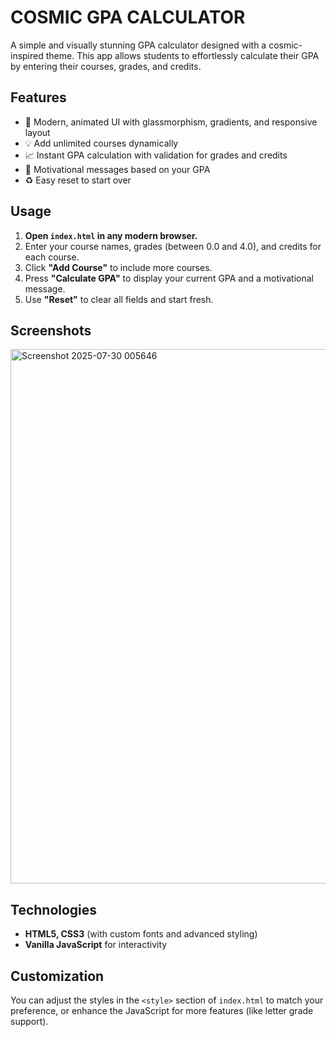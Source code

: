 # COSMIC GPA CALCULATOR

A simple and visually stunning GPA calculator designed with a cosmic-inspired theme. This app allows students to effortlessly calculate their GPA by entering their courses, grades, and credits.

## Features

- 🚀 Modern, animated UI with glassmorphism, gradients, and responsive layout
- 💡 Add unlimited courses dynamically
- 📈 Instant GPA calculation with validation for grades and credits
- 🎨 Motivational messages based on your GPA
- ♻️ Easy reset to start over

## Usage

1. **Open `index.html` in any modern browser.**
2. Enter your course names, grades (between 0.0 and 4.0), and credits for each course.
3. Click **"Add Course"** to include more courses.
4. Press **"Calculate GPA"** to display your current GPA and a motivational message.
5. Use **"Reset"** to clear all fields and start fresh.

## Screenshots

<img width="1136" height="855" alt="Screenshot 2025-07-30 005646" src="https://github.com/user-attachments/assets/17ab0e51-54c3-4488-a261-d8fd752499f1" />

## Technologies

- **HTML5, CSS3** (with custom fonts and advanced styling)
- **Vanilla JavaScript** for interactivity

## Customization

You can adjust the styles in the `<style>` section of `index.html` to match your preference, or enhance the JavaScript for more features (like letter grade support).

